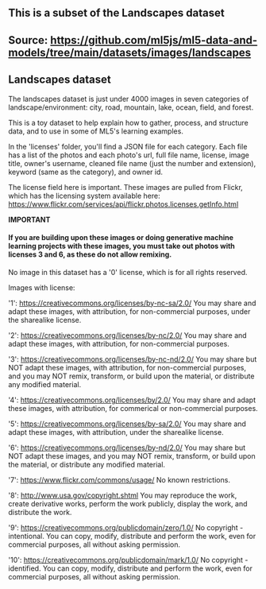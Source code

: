 ## This is a subset of the Landscapes dataset
## Source: https://github.com/ml5js/ml5-data-and-models/tree/main/datasets/images/landscapes


## Landscapes dataset

The landscapes dataset is just under 4000 images in seven categories of landscape/environment: city, road, mountain, lake, ocean, field, and forest.

This is a toy dataset to help explain how to gather, process, and structure data, and to use in some of ML5's learning examples.

In the 'licenses' folder, you'll find a JSON file for each category. Each file has a list of the photos and each photo's url, full file name, license, image title, owner's username, cleaned file name (just the number and extension), keyword (same as the category), and owner id.

The license field here is important. These images are pulled from Flickr, which has the licensing system available here: https://www.flickr.com/services/api/flickr.photos.licenses.getInfo.html

**IMPORTANT**

#### If you are building upon these images or doing generative machine learning projects with these images, you must take out photos with licenses 3 and 6, as these do not allow remixing.

No image in this dataset has a '0' license, which is for all rights reserved. 

Images with license: 

'1':
https://creativecommons.org/licenses/by-nc-sa/2.0/
You may share and adapt these images, with attribution, for non-commercial purposes, under the sharealike license.

'2':
https://creativecommons.org/licenses/by-nc/2.0/
You may share and adapt these images, with attribution, for non-commercial purposes.

'3':
https://creativecommons.org/licenses/by-nc-nd/2.0/
You may share but NOT adapt these images, with attribution, for non-commercial purposes, and you may NOT remix, transform, or build upon the material, or distribute any modified material.

'4':
https://creativecommons.org/licenses/by/2.0/
You may share and adapt these images, with attribution, for commerical or non-commercial purposes.

'5':
https://creativecommons.org/licenses/by-sa/2.0/
You may share and adapt these images, with attribution, under the sharealike license.

'6':
https://creativecommons.org/licenses/by-nd/2.0/
You may share but NOT adapt these images, and you may NOT remix, transform, or build upon the material, or distribute any modified material.

'7':
https://www.flickr.com/commons/usage/
No known restrictions.

'8':
http://www.usa.gov/copyright.shtml
You may reproduce the work, create derivative works, perform the work publicly, display the work, and distribute the work.

'9':
https://creativecommons.org/publicdomain/zero/1.0/
No copyright - intentional. You can copy, modify, distribute and perform the work, even for commercial purposes, all without asking permission.

'10':
https://creativecommons.org/publicdomain/mark/1.0/
No copyright - identified. You can copy, modify, distribute and perform the work, even for commercial purposes, all without asking permission.

